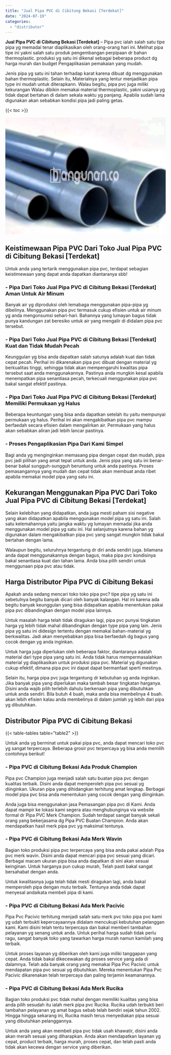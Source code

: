 ```yaml
---
title: "Jual Pipa PVC di Cibitung Bekasi [Terdekat]"
date: "2024-07-19"
categories: 
  - "distributor"
---
```


**Jual Pipa PVC di Cibitung Bekasi \[Terdekat\]** – Pipa pvc ialah salah satu tipe pipa yg memadai tenar diaplikasikan oleh orang-orang hari ini. Melihat pipa tipe ini yakni salah satu produk pengembangan perpipaan dr bahan thermoplastic. produksi yg satu ini dikenal sebagai beberapa product dg harga murah dan budget Pengaplikasian pemakaian yang mudah.

Jenis pipa yg satu ini tahan terhadap karat karena dibuat dg menggunakan bahan thermoplastic. Selain itu, Materialnya yang lentur menjadikan pipa type ini mudah untuk diterapkann. Walau begitu, pipa pvc juga miliki kekurangan Walau dibikin memakai material thermoplastic, yakni usianya yg tidak dapat bertahan di dalam sekala waktu yg panjang. Apabila sudah lama digunakan akan sebabkan kondisi pipa jadi paling getas.

{{< toc >}}

![Jual Pipa PVC di Cibitung Bekasi [Terdekat]](/images/jaul-pipa-pvc-60.png)

## Keistimewaan Pipa PVC Dari Toko Jual Pipa PVC di Cibitung Bekasi \[Terdekat\]

Untuk anda yang tertarik menggunakan pipa pvc, terdapat sebagian keistimewaan yang dapat anda dapatkan diantaranya sbb!

### \- Pipa Dari Toko Jual Pipa PVC di Cibitung Bekasi \[Terdekat\] Aman Untuk Air Minum

Banyak air yg diproduksi oleh lemabaga menggunakan pipa-pipa yg dibelinya. Menggunakan pipa pvc termasuk cukup efisien untuk air minum yg anda mengonsumsi sehari-hari. Bahannya yang lumayan bagus tidak punya kandungan zat beresiko untuk air yang mengalir di didalam pipa pvc tersebut.

### \- Pipa Dari Toko Jual Pipa PVC di Cibitung Bekasi \[Terdekat\] Kuat dan Tidak Mudah Pecah

Keunggulan yg bisa anda dapatkan salah satunya adalah kuat dan tidak cepat pecah. Perihal ini dikarenakan pipa pvc dibuat dengan material yg berkualitas tinggi, sehingga tidak akan mempengaruhi kwalitas pipa tersebut saat anda menggunakannya. Pastinya anda mungkin kesal apabila menempatkan pipa senantiasa pecah, terkecuali menggunakan pipa pvc bakal sangat efektif pastinya.

### \- Pipa Dari Toko Jual Pipa PVC di Cibitung Bekasi \[Terdekat\] Memiliki Permukaan yg Halus

Beberapa keuntungan yang bisa anda dapatkan setelah itu yaitu mempunyai permukaan yg halus. Perihal ini akan mengakibatkan pipa pvc mampu berfaedah secara efisien dalam mengalirkan air. Permukaan yang halus akan sebabkan aliran jadi lebih lancar pastinya.

### \- Proses Pengaplikasian Pipa Dari Kami Simpel

Bagi anda yg menginginkan memasang pipa dengan cepat dan mudah, pipa pvc jadi pilihan yang amat tepat untuk anda. Jenis pipa yang satu ini benar-benar bakal sungguh-sungguh beruntung untuk anda pastinya. Proses pemasangannya yang mudah dan cepat tidak akan membuat anda ribet apabila memakai model pipa yang satu ini.

## Kekurangan Menggunakan Pipa PVC Dari Toko Jual Pipa PVC di Cibitung Bekasi \[Terdekat\]

Selain kelebihan yang didapatkan, anda juga mesti paham sisi negative yang akan didapatkan apabila menggunakan model pipa yg satu ini. Salah satu kelemahannya yaitu jangka waktu yg lumayan memadai jika anda menggunakan model pipa yg satu ini. Hal selanjutnya karena bahan yg digunakan dalam mengakibatkan pipa pvc yang sangat mungkin tidak bakal bertahan dengan lama.

Walaupun begitu, seluruhnya tergantung dr diri anda sendiri juga. bilamana anda dapat menggunakannya dengan bagus, maka pipa pvc kondisinya bakal senantiasa kuat dan tahan lama. Anda bisa pilih sendiri untuk menggunaan pipa pvc atau tidak.

## Harga Distributor Pipa PVC di Cibitung Bekasi

Apakah anda sedang mencari toko toko pipa pvc? tipe pipa yg satu ini sebetulnya begitu banyak dicari oleh banyak kalangan. Hal ini karena ada begitu banyak keunggulan yang bisa didapatkan apabila menentukan pakai pipa pvc dibandingkan dengan model pipa lainnya.

Untuk masalah harga telah tidak diragukan lagi, pipa pvc punyai tingkatan harga yg lebih tidak mahal dibandingkan dengan type pipa yang lain. Jenis pipa yg satu ini didesign tertentu dengan memakai bahan-material yg berkwalitas. Jadi akan menyebabkan pipa bisa berfaedah dg bagus yang cocok dengan yg anda inginkan.

Untuk harga juga diperlukan oleh beberapa faktor, diantaranya adalah material dari type pipa yang satu ini. Anda tidak harus mempermasalahkan material yg diaplikasikan untuk produksi pipa pvc. Material yg digunakan cukup efektif, dimana pipa pvc ini dapat dapat bermanfaat sperti mestinya.

Selain itu, harga pipa pvc juga tergantung dr kebutuhan yg anda inginkan. Jika banyak pipa yang diperlukan maka tambah besar tingkatan harganya. Disini anda wajib pilih terlebih dahulu berkenaan pipa yang dibutuhkan untuk anda sendiri. Bila butuh 4 buah, maka anda bisa membelinya 4 buah. akan lebih efisien kalau anda membelinya di dalam jumlah yg lebih dari pipa yg dibutuhkan.

## Distributor Pipa PVC di Cibitung Bekasi

{{< table-tables table="table2" >}}

Untuk anda yg berminat untuk pakai pipa pvc, anda dapat mencari toko pvc yg sangat terpercaya. Beberapa grosir pvc terpercaya yg bisa anda memilih contohnya berikut!

### \- Pipa PVC di Cibitung Bekasi Ada Produk Champion

Pipa pvc Champion juga menjadi salah satu buatan pipa pvc dengan kualitas terbaik. Disini anda dapat memperoleh pipa pvc sesuai yg diinginkan. Ukuran pipa yang dihidangkan terhitung amat lengkap. Berbagai model pipa pvc bisa anda menentukan yang cocok dengan yang diinginkan.

Anda juga bisa menggunakan jasa Pemasangan pipa pvc di Kami. Anda dapat mampir ke lokasi kami segera atau menghubunginya via website formal dr Pipa PVC Merk Champion. Sudah terdapat sangat banyak sekali orang yang bekerjasama dg Pipa PVC Buatan Champion. Anda akan mendapatkan hasil merk pipa pvc yg maksimal tentunya.

### \- Pipa PVC di Cibitung Bekasi Ada Merk Wavin

Bagian toko produksi pipa pvc terpercaya yang bisa anda pakai adalah Pipa pvc merk wavin. Disini anda dapat mencari pipa pvc sesuai yang dicari. Berbagai macam ukuran pipa bisa anda dapatkan di sini akan sesuai keinginan. Untuk harganya pun cukup murah, Telah pasti bakal sangat bersahabat dengan anda.

Untuk kwalitasnya juga telah tidak mesti diragukan lagi, anda bakal memperoleh pipa dengan mutu terbaik. Tentunya anda tidak dapat menyesal andaikata membeli pipa di kami.

### \- Pipa PVC di Cibitung Bekasi Ada Merk Pacivic

Pipa Pvc Pacivic terhitung menjadi salah satu merk pvc toko pipa pvc kami yg udah terbukti kepercayaannya didalam mencukupi kebutuhan pelanggan kami. Kami disini telah tentu terpercaya dan bakal memberi tambahan pelayanan yg senang untuk anda. Untuk perihal harga sudah tidak perlu ragu, sangat banyak toko yang tawarkan harga murah namun kamilah yang terbaik.

Untuk proses layanan yg diberikan oleh kami juga miliki tanggapan yang cepat. Anda tidak bakal dikecewakan dg proses service yang ada di dalamnya. Telah ada banyak orang yang memakai Pipa Pvc Pacivic untuk mendapatan pipa pvc sesuai yg dibutuhkan. Mereka menentukan Pipa Pvc Pacivic dikarenakan telah terpercaya dan paling terjamin keamanannya.

### \- Pipa PVC di Cibitung Bekasi Ada Merk Rucika

Bagian toko produksi pvc tidak mahal dengan memiliki kualitas yang bisa anda pilih sesudah itu ialah merk pipa pvc Rucika. Rucika udah terbukti beri tambahan pelayanan yg amat bagus sebab telah berdiri sejak tahun 2002. Hingga hingga sekarang ini, Rucika masih terus menyediakan pipa sesuai yang dibutuhkan pelanggannya.

Untuk anda yang akan membeli pipa pvc tidak usah khawatir, disini anda akan meraih sesuai yang diharapkan. Anda akan mendapatkan layanan yg cepat, product terbaik, harga murah, proses cepat, dan telah pasti anda tidak akan kecewa dengan service yang diberikan.
